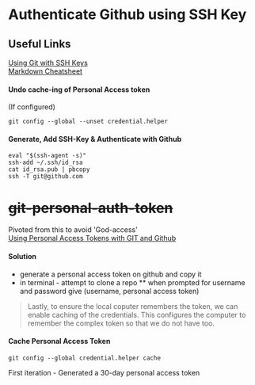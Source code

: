# Authenticate Github using SSH Key
## Useful Links
[Using Git with SSH Keys](https://linuxkamarada.com/en/2019/07/14/using-git-with-ssh-keys/#.YenwuS-B19c)  
[Markdown Cheatsheet](https://github.coxm/adam-p/markdown-here/wiki/Markdown-Cheatsheet)  

#### Undo cache-ing of Personal Access token
(If configured)
```
git config --global --unset credential.helper
```

#### Generate, Add SSH-Key & Authenticate with Github 
```
eval "$(ssh-agent -s)"
ssh-add ~/.ssh/id_rsa
cat id_rsa.pub | pbcopy
ssh -T git@github.com
```

# ~~git-personal-auth-token~~
Pivoted from this to avoid 'God-access'  
[Using Personal Access Tokens with GIT and Github](https://www.edgoad.com/2021/02/using-personal-access-tokens-with-git-and-github.html)

#### Solution
* generate a personal access token on github and copy it
* in terminal - attempt to clone a repo
** when prompted for username and password give (username, personal access token)

> Lastly, to ensure the local coputer remembers the token, we can enable caching of the credentials. This configures the computer to remember the complex token so that we do not have too.

#### Cache Personal Access Token 
```
git config --global credential.helper cache
```

First iteration - Generated a 30-day personal access token
